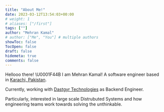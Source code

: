 ```yaml
---
title: "About Me!"
date: 2023-03-12T13:54:03+00:00
# weight: 1
# aliases: ["/first"]
tags: [""]
author: "Mehran Kamal"
# author: ["Me", "You"] # multiple authors
showToc: false
TocOpen: false
draft: false
hidemeta: true
comments: false
---
```


Hellooo there! \U0001F44B I am Mehran Kamal! A software engineer based in [Karachi, Pakistan](https://goo.gl/maps/sACWAeiMXrfFa7ct7).

Currently, working with [Dastgyr Technologies](https://www.dastgyr.com/) as Backend Engineer.

Particularly, interested in large scale Distrubuted Systems and how engineering teams work towards solving the unthinkable.
